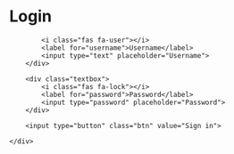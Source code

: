 <html lang="en" dir="ltr">
    <head>
        <meta charset="utf-8">
        <title></title>
        <link rel="stylesheet" href="style.css">
    </head>

<body>
    <div class="login-box">
        <h1>Login</h1>
        <!-- <div class="info-text-bold">
            Enter your Stevens credentials.
            <img id="lock-icon" src="./lock-icon.jpg">
        </div> -->
        <div class="textbox">
            
            <i class="fas fa-user"></i>
            <label for="username">Username</label>
            <input type="text" placeholder="Username">
        </div>

        <div class="textbox">
            <i class="fas fa-lock"></i>
            <label for="password">Password</label>
            <input type="password" placeholder="Password">
        </div>

        <input type="button" class="btn" value="Sign in">

    </div>
</body>

</html>
